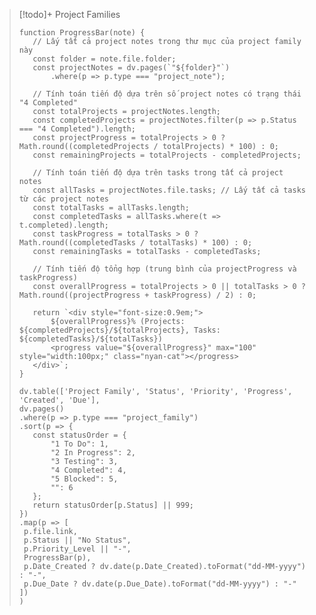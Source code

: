 > [!todo]+ Project Families
>```dataviewjs
>function ProgressBar(note) {
>    // Lấy tất cả project notes trong thư mục của project family này
>    const folder = note.file.folder;
>    const projectNotes = dv.pages(`"${folder}"`)
>        .where(p => p.type === "project_note");
>
>    // Tính toán tiến độ dựa trên số project notes có trạng thái "4 Completed"
>    const totalProjects = projectNotes.length;
>    const completedProjects = projectNotes.filter(p => p.Status === "4 Completed").length;
>    const projectProgress = totalProjects > 0 ? Math.round((completedProjects / totalProjects) * 100) : 0;
>    const remainingProjects = totalProjects - completedProjects;
>
>    // Tính toán tiến độ dựa trên tasks trong tất cả project notes
>    const allTasks = projectNotes.file.tasks; // Lấy tất cả tasks từ các project notes
>    const totalTasks = allTasks.length;
>    const completedTasks = allTasks.where(t => t.completed).length;
>    const taskProgress = totalTasks > 0 ? Math.round((completedTasks / totalTasks) * 100) : 0;
>    const remainingTasks = totalTasks - completedTasks;
>
>    // Tính tiến độ tổng hợp (trung bình của projectProgress và taskProgress)
>    const overallProgress = totalProjects > 0 || totalTasks > 0 ? Math.round((projectProgress + taskProgress) / 2) : 0;
>
>    return `<div style="font-size:0.9em;">
>        ${overallProgress}% (Projects: ${completedProjects}/${totalProjects}, Tasks: ${completedTasks}/${totalTasks})
>        <progress value="${overallProgress}" max="100" style="width:100px;" class="nyan-cat"></progress>
>    </div>`;
>}
>
>dv.table(['Project Family', 'Status', 'Priority', 'Progress', 'Created', 'Due'],
> dv.pages()
> .where(p => p.type === "project_family")
> .sort(p => {
>    const statusOrder = {
>        "1 To Do": 1,
>        "2 In Progress": 2,
>        "3 Testing": 3,
>        "4 Completed": 4,
>        "5 Blocked": 5,
>        "": 6
>    };
>    return statusOrder[p.Status] || 999;
> })
> .map(p => [
>  p.file.link,
>  p.Status || "No Status",
>  p.Priority_Level || "-",
>  ProgressBar(p),
>  p.Date_Created ? dv.date(p.Date_Created).toFormat("dd-MM-yyyy") : "-",
>  p.Due_Date ? dv.date(p.Due_Date).toFormat("dd-MM-yyyy") : "-"
> ])
>)
>```